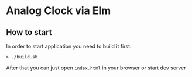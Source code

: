 # Analog Clock via Elm

## How to start
In order to start application you need to build it first:
```
> ./build.sh
```

After that you can just open `index.html` in your browser or start dev server
